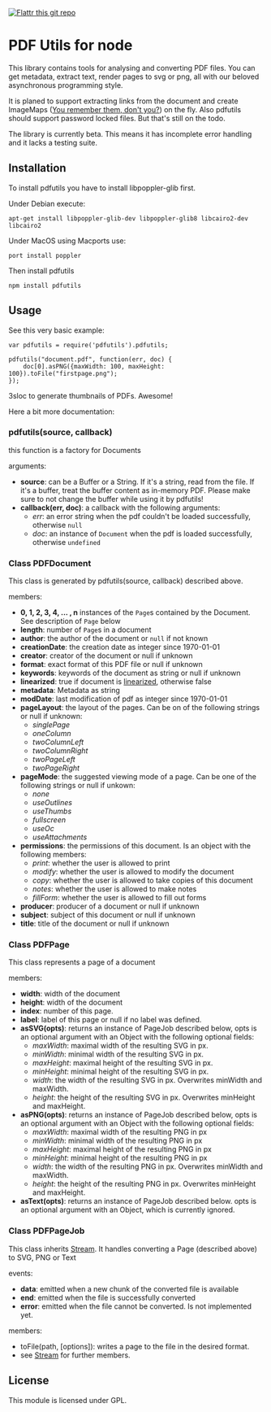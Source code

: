 [![Flattr this git repo](http://api.flattr.com/button/flattr-badge-large.png)](https://flattr.com/submit/auto?user_id=Gottox&url=https://github.com/Gottox/node-pdfutils&title=node-pdfutils&language=&tags=github&category=software)

PDF Utils for node
==================

This library contains tools for analysing and converting PDF files. You can
get metadata, extract text, render pages to svg or png, all with our beloved
asynchronous programming style.

It is planed to support extracting links from the document and create ImageMaps
([You remember them, don't you?](http://en.wikipedia.org/wiki/Image_map)) on
the fly. Also pdfutils should support password locked files.
But that's still on the todo.

The library is currently beta. This means it has incomplete error handling and
it lacks a testing suite.

Installation
------------

To install pdfutils you have to install libpoppler-glib first.

Under Debian execute:

	apt-get install libpoppler-glib-dev libpoppler-glib8 libcairo2-dev libcairo2

Under MacOS using Macports use:

	port install poppler

Then install pdfutils

	npm install pdfutils

Usage
-----

See this very basic example:

	var pdfutils = require('pdfutils').pdfutils;

	pdfutils("document.pdf", function(err, doc) {
		doc[0].asPNG({maxWidth: 100, maxHeight: 100}).toFile("firstpage.png");
	});

3sloc to generate thumbnails of PDFs. Awesome!

Here a bit more documentation:

### pdfutils(source, callback)

this function is a factory for Documents

arguments:

 * __source__: can be a Buffer or a String. If it's a string, read from the
  file. If it's a buffer, treat the buffer content as in-memory PDF.
  Please make sure to not change the buffer while using it by pdfutils!
 * __callback(err, doc)__: a callback with the following arguments:
   * _err_: an error string when the pdf couldn't be loaded successfully,
     otherwise `null`
   * _doc_: an instance of `Document` when the pdf is loaded successfully,
     otherwise `undefined`

### Class PDFDocument

This class is generated by pdfutils(source, callback) described above.

members:

 * __0, 1, 2, 3, 4, ... , n__ instances of the `Page`s contained by the
  Document. See description of `Page` below
 * __length__: number of `Page`s in a document
 * __author__: the author of the document or `null` if not known
 * __creationDate__: the creation date as integer since 1970-01-01
 * __creator__: creator of the document or null if unknown
 * __format__: exact format of this PDF file or null if unknown
 * __keywords__: keywords of the document as string or null if unknown
 * __linearized__: true if document is [linearized](http://www.citationsoftware.com/faqPDFlinearization.htm),
   otherwise false
 * __metadata__: Metadata as string
 * __modDate__: last modification of pdf as integer since 1970-01-01
 * __pageLayout__: the layout of the pages. Can be on of the following strings or null if unknown:
   * _singlePage_
   * _oneColumn_
   * _twoColumnLeft_
   * _twoColumnRight_
   * _twoPageLeft_
   * _twoPageRight_
 * __pageMode__: the suggested viewing mode of a page. Can be one of the following strings or null if unkown:
   * _none_
   * _useOutlines_
   * _useThumbs_
   * _fullscreen_
   * _useOc_
   * _useAttachments_
 * __permissions__: the permissions of this document. Is an object with the following members:
   * _print_: whether the user is allowed to print
   * _modify_: whether the user is allowed to modify the document
   * _copy_: whether the user is allowed to take copies of this document
   * _notes_: whether the user is allowed to make notes
   * _fillForm_: whether the user is allowed to fill out forms
 * __producer__: producer of a document or null if unknown
 * __subject__: subject of this document or null if unknown
 * __title__: title of the document or null if unknown

### Class PDFPage

This class represents a page of a document

members:

 * __width__: width of the document
 * __height__: width of the document
 * __index__: number of this page.
 * __label__: label of this page or null if no label was defined.
 * __asSVG(opts)__: returns an instance of PageJob described below, opts is an
   optional argument with an Object with the following optional fields:
   * _maxWidth_: maximal width of the resulting SVG in px.
   * _minWidth_: minimal width of the resulting SVG in px.
   * _maxHeight_: maximal height of the resulting SVG in px.
   * _minHeight_: minimal height of the resulting SVG in px.
   * _width_: the width of the resulting SVG in px. Overwrites minWidth and
     maxWidth.
   * _height_: the height of the resulting SVG in px. Overwrites minHeight and
     maxHeight.
 * __asPNG(opts)__: returns an instance of PageJob described below, opts is an
   optional argument with an Object with the following optional fields:
   * _maxWidth_: maximal width of the resulting PNG in px
   * _minWidth_: minimal width of the resulting PNG in px
   * _maxHeight_: maximal height of the resulting PNG in px
   * _minHeight_: minimal height of the resulting PNG in px
   * _width_: the width of the resulting PNG in px. Overwrites minWidth and
     maxWidth.
   * _height_: the height of the resulting PNG in px. Overwrites minHeight and
     maxHeight.
 * __asText(opts)__: returns an instance of PageJob described below. opts is an
   optional argument with an Object, which is currently ignored.

### Class PDFPageJob

This class inherits [Stream](http://nodejs.org/api/stream.html). It handles
converting a Page (described above) to SVG, PNG or Text

events:

 * __data__: emitted when a new chunk of the converted file is available
 * __end__: emitted when the file is successfully converted
 * __error__: emitted when the file cannot be converted. Is not implemented yet.

members:

 * toFile(path, \[options\]): writes a page to the file in the desired format.
 * see [Stream](http://nodejs.org/api/stream.html) for further members. 

License
-------

This module is licensed under GPL.
